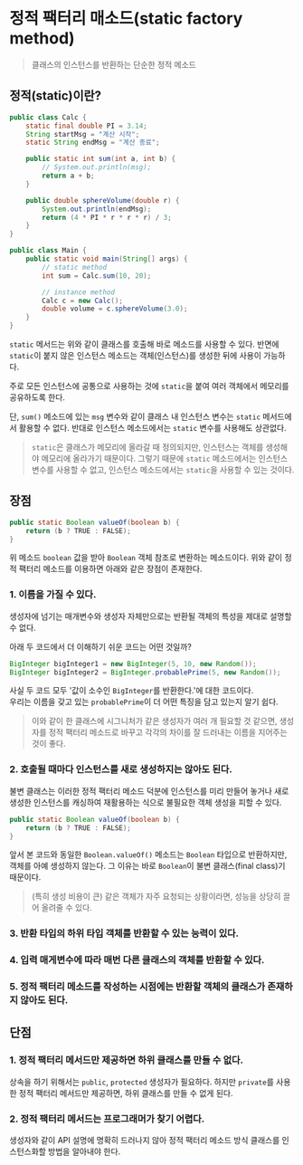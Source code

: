 # 정적 팩터리 매소드(static factory method)

> 클래스의 인스턴스를 반환하는 단순한 정적 메소드

## 정적(static)이란?

```java
public class Calc {
    static final double PI = 3.14;
    String startMsg = "계산 시작";
    static String endMsg = "계산 종료";

    public static int sum(int a, int b) {
        // System.out.println(msg);
        return a + b;
    }

    public double sphereVolume(double r) {
        System.out.println(endMsg);
        return (4 * PI * r * r * r) / 3;
    }
}

public class Main {
    public static void main(String[] args) {
        // static method
        int sum = Calc.sum(10, 20);

        // instance method
        Calc c = new Calc();
        double volume = c.sphereVolume(3.0);
    }
}
```

`static` 메서드는 위와 같이 클래스를 호출해 바로 메소드를 사용할 수 있다.
반면에 `static`이 붙지 않은 인스턴스 메소드는 객체(인스턴스)를 생성한 뒤에 사용이 가능하다.

주로 모든 인스턴스에 공통으로 사용하는 것에 `static`을 붙여 여러 객체에서 메모리를 공유하도록 한다.

단, `sum()` 메소드에 있는 `msg` 변수와 같이 클래스 내 인스턴스 변수는 `static` 메서드에서 활용할 수 없다.
반대로 인스턴스 메소드에서는 `static` 변수를 사용해도 상관없다.

> `static`은 클래스가 메모리에 올라갈 때 정의되지만, 인스턴스는 객체를 생성해야 메모리에 올라가기 때문이다.
> 그렇기 때문에 `static` 메소드에서는 인스턴스 변수를 사용할 수 없고, 인스턴스 메소드에서는 `static`을 사용할 수 있는 것이다.

## 장점

```java
public static Boolean valueOf(boolean b) {
    return (b ? TRUE : FALSE);
}
```

위 메소드 `boolean` 값을 받아 `Boolean` 객체 참조로 변환하는 메소드이다.
위와 같이 정적 팩터리 메소드를 이용하면 아래와 같은 장점이 존재한다.

### 1. 이름을 가질 수 있다.

생성자에 넘기는 매개변수와 생성자 자체만으로는 반환될 객체의 특성을 제대로 설명할 수 없다.

아래 두 코드에서 더 이해하기 쉬운 코드는 어떤 것일까?

```java
BigInteger bigInteger1 = new BigInteger(5, 10, new Random());
BigInteger bigInteger2 = BigInteger.probablePrime(5, new Random());
```

사실 두 코드 모두 '값이 소수인 `BigInteger`를 반환한다.'에 대한 코드이다.<br>
우리는 이름을 갖고 있는 `probablePrime`이 더 어떤 특징을 담고 있는지 알기 쉽다.

> 이와 같이 한 클래스에 시그니처가 같은 생성자가 여러 개 필요할 것 같으면, 생성자를 정적 팩터리 메소드로 바꾸고 각각의 차이를 잘 드러내는 이름을 지어주는 것이 좋다.

### 2. 호출될 때마다 인스턴스를 새로 생성하지는 않아도 된다.

불변 클래스는 이러한 정적 팩터리 메소드 덕분에 인스턴스를 미리 만들어 놓거나 새로 생성한 인스턴스를 캐싱하여 재활용하는 식으로 불필요한 객체 생성을 피할 수 있다.

```java
public static Boolean valueOf(boolean b) {
    return (b ? TRUE : FALSE);
}
```

앞서 본 코드와 동일한 `Boolean.valueOf()` 메소드는 `Boolean` 타입으로 반환하지만, 객체를 아예 생성하지 않는다.
그 이유는 바로 `Boolean`이 불변 클래스(final class)기 때문이다.

> (특히 생성 비용이 큰) 같은 객체가 자주 요청되는 상황이라면, 성능을 상당히 끌어 올려줄 수 있다.

### 3. 반환 타입의 하위 타입 객체를 반환할 수 있는 능력이 있다.

### 4. 입력 매게변수에 따라 매번 다른 클래스의 객체를 반환할 수 있다.

### 5. 정적 팩터리 메소드를 작성하는 시점에는 반환할 객체의 클래스가 존재하지 않아도 된다.

## 단점

### 1. 정적 팩터리 메서드만 제공하면 하위 클래스를 만들 수 없다.

상속을 하기 위해서는 `public`, `protected` 생성자가 필요하다.
하지만 `private`를 사용한 정적 팩터리 메서드만 제공하면, 하위 클래스를 만들 수 없게 된다.

### 2. 정적 팩터리 메서드는 프로그래머가 찾기 어렵다.

생성자와 같이 API 설명에 명확히 드러나지 않아 정적 팩터리 메소드 방식 클래스를 인스턴스화할 방법을 알아내야 한다.